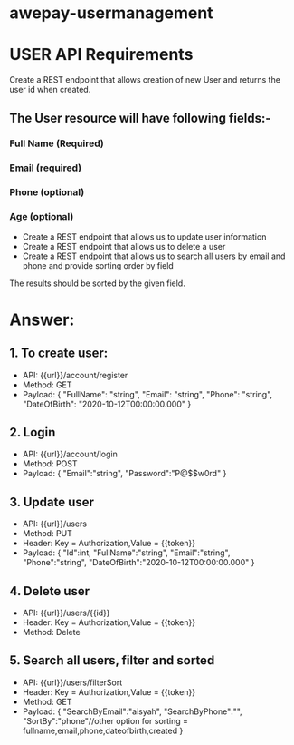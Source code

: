 # awepay-usermanagement

# USER API Requirements
Create a REST endpoint that allows creation of new User and returns the user id when created.

## The User resource will have following fields:-
### Full Name (Required)
### Email (required)
### Phone (optional)
### Age (optional)

- Create a REST endpoint that allows us to update user information
- Create a REST endpoint that allows us to delete a user
- Create a REST endpoint that allows us to search all users by email and phone and provide sorting order by field

The results should be sorted by the given field.

# Answer:

## 1. To create user:
- API: {{url}}/account/register
- Method: GET
- Payload: 
{
    "FullName": "string",
    "Email": "string",
    "Phone": "string",
    "DateOfBirth": "2020-10-12T00:00:00.000"
}

## 2. Login 
- API: {{url}}/account/login
- Method: POST
- Payload: 
{
    "Email":"string",
    "Password":"P@$$w0rd"
}

## 3. Update user 
- API: {{url}}/users
- Method: PUT
- Header: Key = Authorization,Value = {{token}}
- Payload: 
{
    "Id":int,
    "FullName":"string",
    "Email":"string",
    "Phone":"string",
    "DateOfBirth":"2020-10-12T00:00:00.000"
}

## 4. Delete user
- API: {{url}}/users/{{id}}
- Header: Key = Authorization,Value = {{token}}
- Method: Delete

## 5. Search all users, filter and sorted
- API: {{url}}/users/filterSort
- Header: Key = Authorization,Value = {{token}}
- Method: GET
- Payload: 
{
    "SearchByEmail":"aisyah",
    "SearchByPhone":"",
    "SortBy":"phone"//other option for sorting = fullname,email,phone,dateofbirth,created
}
